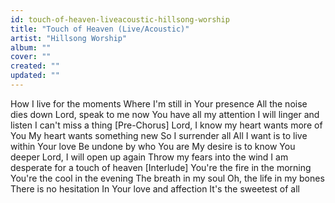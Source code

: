 ```yaml
---
id: touch-of-heaven-liveacoustic-hillsong-worship
title: "Touch of Heaven (Live/Acoustic)"
artist: "Hillsong Worship"
album: ""
cover: ""
created: ""
updated: ""
---
```


How I live for the moments
Where I'm still in Your presence
All the noise dies down
Lord, speak to me now
You have all my attention
I will linger and listen
I can't miss a thing
[Pre-Chorus]
Lord, I know my heart wants more of You
My heart wants something new
So I surrender all
All I want is to live within Your love
Be undone by who You are
My desire is to know You deeper
Lord, I will open up again
Throw my fears into the wind
I am desperate for a touch of heaven
[Interlude]
You're the fire in the morning
You're the cool in the evening
The breath in my soul
Oh, the life in my bones
There is no hesitation
In Your love and affection
It's the sweetest of all